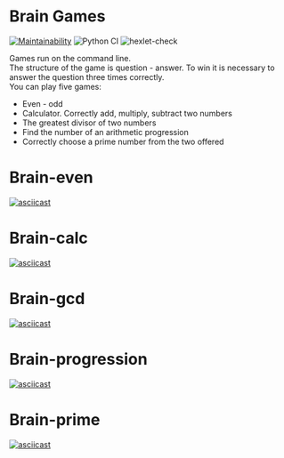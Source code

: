 # Brain Games
[![Maintainability](https://api.codeclimate.com/v1/badges/a99a88d28ad37a79dbf6/maintainability)](https://codeclimate.com/github/codeclimate/codeclimate/maintainability) 
![Python CI](https://github.com/belousovsergey56/python-project-lvl1/workflows/Python%20CI/badge.svg?branch=master)
![hexlet-check](https://github.com/belousovsergey56/python-project-lvl1/workflows/hexlet-check/badge.svg)  

Games run on the command line.  
The structure of the game is question - answer. To win it is necessary to answer the question three times correctly.  
You can play five games:
- Even - odd
- Calculator. Correctly add, multiply, subtract two numbers
- The greatest divisor of two numbers
- Find the number of an arithmetic progression
- Correctly choose a prime number from the two offered

# Brain-even
[![asciicast](https://asciinema.org/a/Mu49yyUkvNPcWpAS9rNTOGIn5.gif)](https://asciinema.org/a/Mu49yyUkvNPcWpAS9rNTOGIn5)  

# Brain-calc
[![asciicast](https://asciinema.org/a/390931.png)](https://asciinema.org/a/390931)

# Brain-gcd
[![asciicast](https://asciinema.org/a/390998.png)](https://asciinema.org/a/390998)

# Brain-progression
[![asciicast](https://asciinema.org/a/391698.png)](https://asciinema.org/a/391698)

# Brain-prime
[![asciicast](https://asciinema.org/a/391989.png)](https://asciinema.org/a/391989)
